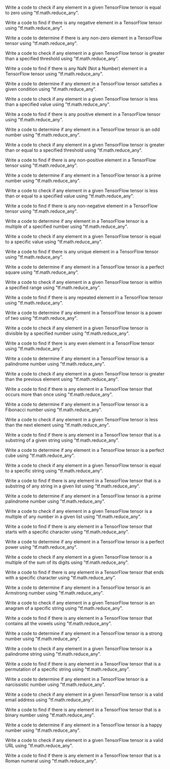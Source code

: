 Write a code to check if any element in a given TensorFlow tensor is equal to zero using "tf.math.reduce_any".

Write a code to find if there is any negative element in a TensorFlow tensor using "tf.math.reduce_any".

Write a code to determine if there is any non-zero element in a TensorFlow tensor using "tf.math.reduce_any".

Write a code to check if any element in a given TensorFlow tensor is greater than a specified threshold using "tf.math.reduce_any".

Write a code to find if there is any NaN (Not a Number) element in a TensorFlow tensor using "tf.math.reduce_any".

Write a code to determine if any element in a TensorFlow tensor satisfies a given condition using "tf.math.reduce_any".

Write a code to check if any element in a given TensorFlow tensor is less than a specified value using "tf.math.reduce_any".

Write a code to find if there is any positive element in a TensorFlow tensor using "tf.math.reduce_any".

Write a code to determine if any element in a TensorFlow tensor is an odd number using "tf.math.reduce_any".

Write a code to check if any element in a given TensorFlow tensor is greater than or equal to a specified threshold using "tf.math.reduce_any".

Write a code to find if there is any non-positive element in a TensorFlow tensor using "tf.math.reduce_any".

Write a code to determine if any element in a TensorFlow tensor is a prime number using "tf.math.reduce_any".

Write a code to check if any element in a given TensorFlow tensor is less than or equal to a specified value using "tf.math.reduce_any".

Write a code to find if there is any non-negative element in a TensorFlow tensor using "tf.math.reduce_any".

Write a code to determine if any element in a TensorFlow tensor is a multiple of a specified number using "tf.math.reduce_any".

Write a code to check if any element in a given TensorFlow tensor is equal to a specific value using "tf.math.reduce_any".

Write a code to find if there is any unique element in a TensorFlow tensor using "tf.math.reduce_any".

Write a code to determine if any element in a TensorFlow tensor is a perfect square using "tf.math.reduce_any".

Write a code to check if any element in a given TensorFlow tensor is within a specified range using "tf.math.reduce_any".

Write a code to find if there is any repeated element in a TensorFlow tensor using "tf.math.reduce_any".

Write a code to determine if any element in a TensorFlow tensor is a power of two using "tf.math.reduce_any".

Write a code to check if any element in a given TensorFlow tensor is divisible by a specified number using "tf.math.reduce_any".

Write a code to find if there is any even element in a TensorFlow tensor using "tf.math.reduce_any".

Write a code to determine if any element in a TensorFlow tensor is a palindrome number using "tf.math.reduce_any".

Write a code to check if any element in a given TensorFlow tensor is greater than the previous element using "tf.math.reduce_any".

Write a code to find if there is any element in a TensorFlow tensor that occurs more than once using "tf.math.reduce_any".

Write a code to determine if any element in a TensorFlow tensor is a Fibonacci number using "tf.math.reduce_any".

Write a code to check if any element in a given TensorFlow tensor is less than the next element using "tf.math.reduce_any".

Write a code to find if there is any element in a TensorFlow tensor that is a substring of a given string using "tf.math.reduce_any".

Write a code to determine if any element in a TensorFlow tensor is a perfect cube using "tf.math.reduce_any".

Write a code to check if any element in a given TensorFlow tensor is equal to a specific string using "tf.math.reduce_any".

Write a code to find if there is any element in a TensorFlow tensor that is a substring of any string in a given list using "tf.math.reduce_any".

Write a code to determine if any element in a TensorFlow tensor is a prime palindrome number using "tf.math.reduce_any".

Write a code to check if any element in a given TensorFlow tensor is a multiple of any number in a given list using "tf.math.reduce_any".

Write a code to find if there is any element in a TensorFlow tensor that starts with a specific character using "tf.math.reduce_any".

Write a code to determine if any element in a TensorFlow tensor is a perfect power using "tf.math.reduce_any".

Write a code to check if any element in a given TensorFlow tensor is a multiple of the sum of its digits using "tf.math.reduce_any".

Write a code to find if there is any element in a TensorFlow tensor that ends with a specific character using "tf.math.reduce_any".

Write a code to determine if any element in a TensorFlow tensor is an Armstrong number using "tf.math.reduce_any".

Write a code to check if any element in a given TensorFlow tensor is an anagram of a specific string using "tf.math.reduce_any".

Write a code to find if there is any element in a TensorFlow tensor that contains all the vowels using "tf.math.reduce_any".

Write a code to determine if any element in a TensorFlow tensor is a strong number using "tf.math.reduce_any".

Write a code to check if any element in a given TensorFlow tensor is a palindrome string using "tf.math.reduce_any".

Write a code to find if there is any element in a TensorFlow tensor that is a permutation of a specific string using "tf.math.reduce_any".

Write a code to determine if any element in a TensorFlow tensor is a narcissistic number using "tf.math.reduce_any".

Write a code to check if any element in a given TensorFlow tensor is a valid email address using "tf.math.reduce_any".

Write a code to find if there is any element in a TensorFlow tensor that is a binary number using "tf.math.reduce_any".

Write a code to determine if any element in a TensorFlow tensor is a happy number using "tf.math.reduce_any".

Write a code to check if any element in a given TensorFlow tensor is a valid URL using "tf.math.reduce_any".

Write a code to find if there is any element in a TensorFlow tensor that is a Roman numeral using "tf.math.reduce_any".